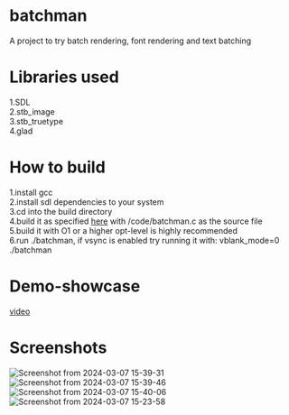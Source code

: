 # batchman
A project to try batch rendering, font rendering and text batching

# Libraries used
 1.SDL<br>
 2.stb_image<br>
 3.stb_truetype<br>
 4.glad

# How to build
 1.install gcc<br>
 2.install sdl dependencies to your system<br>
 3.cd into the build directory<br>
 4.build it as specified [here](https://wiki.libsdl.org/SDL2/FAQLinux#how_do_i_add_sdl_to_my_project) with /code/batchman.c as the source file<br>
 5.build it with O1 or a higher opt-level is highly recommended<br>
 6.run ./batchman, if vsync is enabled try running it with: vblank_mode=0 ./batchman

# Demo-showcase
 [video](https://www.youtube.com/watch?v=EYCcaXAkPrI)

# Screenshots
![Screenshot from 2024-03-07 15-39-31](https://github.com/ok4pi/voxel-gm/assets/130486459/7ce6e3ca-f7a7-4d7a-a8dc-017f60484784)
![Screenshot from 2024-03-07 15-39-46](https://github.com/ok4pi/voxel-gm/assets/130486459/ee87c360-7199-4527-8aaf-b041d6175e80)
![Screenshot from 2024-03-07 15-40-06](https://github.com/ok4pi/voxel-gm/assets/130486459/515727ad-cd50-4cfa-80cd-6db82ee1c847)
![Screenshot from 2024-03-07 15-23-58](https://github.com/LeoBlute/TestingGround/assets/130486459/2f83c64c-b9ac-44fd-9af1-2d67868c859d)
